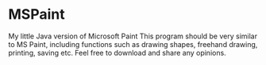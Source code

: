 # MSPaint
My little Java version of Microsoft Paint
This program should be very similar to MS Paint, including functions such as drawing shapes, freehand drawing, printing, saving etc.
Feel free to download and share any opinions.
